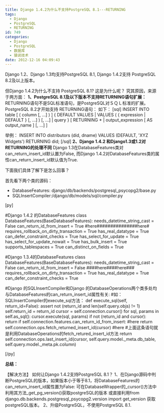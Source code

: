 ```yaml
---
title: Django 1.4.2为什么不支持PostgreSQL 8.1---RETURNING
tags:
  - Django
  - PostgreSQL
  - RETURNING
id: 749
categories:
  - Django
  - PostgreSQL
  - 数据库
  - 猿说技术
date: 2012-12-16 04:09:43
---
```


Django 1.2、Django 1.3均支持PostgreSQL 8.1, 
Django 1.4.2支持 PostgreSQL 8.2及以上版本。

但Django 1.4.2为什么不支持 PostgreSQL 8.1?
这是为什么呢？
究其原因，来源于两方面：
**1、PostgreSQL 8.1及以下版本不支持RETURNING语句扩展：**
RETURNING语句不是SQL标准语句，是PostgreSQL对ＳＱＬ标准的扩展。
PostgreSQL 8.2才开始支持 RETURNING语句：
如下：
[sql]
INSERT INTO table [ ( column [, ...] ) ]
    { DEFAULT VALUES | VALUES ( { expression | DEFAULT } [, ...] ) [, ...] | query }
    [ RETURNING * | output_expression [ AS output_name ] [, ...] ]

举例：
INSERT INTO distributors (did, dname) VALUES (DEFAULT, 'XYZ Widgets')
   RETURNING did;
[/sql]
**2、Django 1.4.2 和Django1.3或1.2对RETURNING的处理不同**
 Django 1.3在DatabaseFeatures类对can_return_insert_id默认置为False, 而Django 1.4.2对DatabaseFeatures类的属性can_return_insert_id默认值为True.

下面我们具体了解下是怎么回事？

首先看下两个类的源码：

*   DatabaseFeatures: django/db/backends/postgresql_psycopg2/base.py
*   SQLInsertCompiler:/django/db/models/sql/compiler.py

[py]

#Django 1.4.2 的DatabaseFeatures
class DatabaseFeatures(BaseDatabaseFeatures):
    needs_datetime_string_cast = False
    can_return_id_from_insert = True  #here###############here#
    requires_rollback_on_dirty_transaction = True
    has_real_datatype = True
    can_defer_constraint_checks = True
    has_select_for_update = True
    has_select_for_update_nowait = True
    has_bulk_insert = True
    supports_tablespaces = True
    can_distinct_on_fields = True

#Django 1.3.4的DatabaseFeatures
class DatabaseFeatures(BaseDatabaseFeatures):
    needs_datetime_string_cast = False
    can_return_id_from_insert = False ####here####here###
    requires_rollback_on_dirty_transaction = True
    has_real_datatype = True
    can_defer_constraint_checks = True

#Django 的SQLInsertCompiler和Django 的DatabaseOperations两个类多处均与DatabaseFeatures的can_return_insert_id属性有关:
#如：SQLInsertCompiler的execute_sql方法：
 def execute_sql(self, return_id=False):
        assert not (return_id and len(self.query.objs) != 1)
        self.return_id = return_id
        cursor = self.connection.cursor()
        for sql, params in self.as_sql():
            cursor.execute(sql, params)
        if not (return_id and cursor):
            return
        if self.connection.features.can_return_id_from_insert: #here
            return self.connection.ops.fetch_returned_insert_id(cursor)  #here
            #上面这条语句就是利用DatabaseOperations的fetch_retured_insert_id方法
        return self.connection.ops.last_insert_id(cursor,
                self.query.model._meta.db_table, self.query.model._meta.pk.column)

[/py]

**总结：**

【解决方法】
如何让Django 1.4.2支持PostgreSQL 8.1？
1、在Django源码中判断PostgreSQL的版本，如果版本小于等于8.1，将DatabaseFeatures的can_return_insert_id属性置为False:
可在DatabaseWrapper的_cursor()方法中利用其方法_get_pg_version()获取postgreSQL的版本
或直接利用from django.db.backends.postgresql_psycopg2.version import get_version
获取postgreSQL版本。
2、升级PostgreSQL，不使用PostgreSQL 8.1.